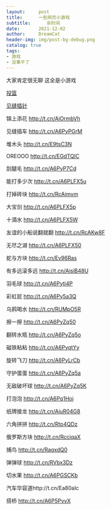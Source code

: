 ```yaml
---
layout:     post
title:      一些网页小游戏
subtitle:      杀时间
date:       2021-12-02
author:     DreamCat
header-img: img/post-bg-debug.png
catalog: true
tags:
- 游戏
- 没事干了
---
```


大家肯定很无聊 这全是小游戏

<a href="http://t.cn/AisizCcW" target="_blank">投篮</a>

<a href=" http://t.cn/E9tsC3p " target="_blank">见缝插针</a>


锦上添花 http://t.cn/AiOrmbVh 

见缝插车 http://t.cn/A6PyPGrM 

堆木头 http://t.cn/E9tsC3N 

OREOOO http://t.cn/EGdTQlC 

刮腿毛 http://t.cn/A6PyP7Cd 

能打多少次 http://t.cn/A6PLFX5u 

打掉砖块 http://t.cn/RcAimvm 

大宝剑 http://t.cn/A6PLFX5p 

十滴水 http://t.cn/A6PLFX5W 

友谊的小船说翻就翻 http://t.cn/RcAKw8F 

无尽之湖 http://t.cn/A6PLFX50 

蛇与方块 http://t.cn/Ev96Ras 

有多远滚多远 http://t.cn/AisiB48U 

羽毛球 http://t.cn/A6Pyti4P 

彩虹屁 http://t.cn/A6Py5a3Q 

乌鸦喝水 http://t.cn/RUMpO5R 

擦一擦 http://t.cn/A6PyZq50 

翻转水瓶 http://t.cn/A6PyZq5o 

磁铁粘粘 http://t.cn/A6PyqtYy 

旋转飞刀 http://t.cn/A6PyLrCb 

守护蛋蛋 http://t.cn/A6PyZq5a 

无敌破坏球 http://t.cn/A6PyZq5K 

打泡泡 http://t.cn/A6Pq1Hoj 

纸牌接龙 http://t.cn/AiuR04G8 

六角拼拼 http://t.cn/Rtp4QDz 

俄罗斯方块 http://t.cn/RcciqaX 

捕鸟 http://t.cn/RagxdQ0 

弹弹球 http://t.cn/RVbx3Dz 

切水果 http://t.cn/A6PGSCKb 

汽车华容道http://t.cn/Ea80aIc 

搭桥 http://t.cn/A6P5PvvX
